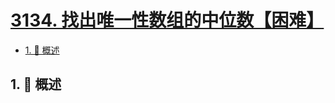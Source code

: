 # [3134. 找出唯一性数组的中位数【困难】](https://github.com/Tdahuyou/TNotes.leetcode/tree/main/notes/3134.%20%E6%89%BE%E5%87%BA%E5%94%AF%E4%B8%80%E6%80%A7%E6%95%B0%E7%BB%84%E7%9A%84%E4%B8%AD%E4%BD%8D%E6%95%B0%E3%80%90%E5%9B%B0%E9%9A%BE%E3%80%91)

<!-- region:toc -->

- [1. 📝 概述](#1--概述)

<!-- endregion:toc -->

## 1. 📝 概述

